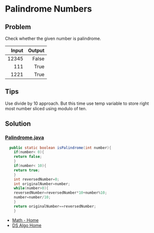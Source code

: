 # Palindrome Numbers

## Problem

Check whether the given number is palindrome.

| Input |  Output |
|------:|--------:|
| 12345 |   False |
|   111 |    True |
|  1221 |    True |

## Tips

Use divide by 10 approach. But this time use temp variable to store right most number
sliced using modulo of ten.

## Solution

### [Palindrome.java](../../src/main/java/com/math/Palindrome.java)

```java
  public static boolean isPalindrome(int number){
    if(number< 0){
    return false;
    }
    if(number< 10){
    return true;
    }
    int reversedNumber=0;
    int originalNumber=number;
    while(number>0){
    reversedNumber=reversedNumber*10+number%10;
    number=number/10;
    }
    return originalNumber==reversedNumber;
    }
```
* [Math - Home](math.md)
* [DS Algo Home](../../README.md)